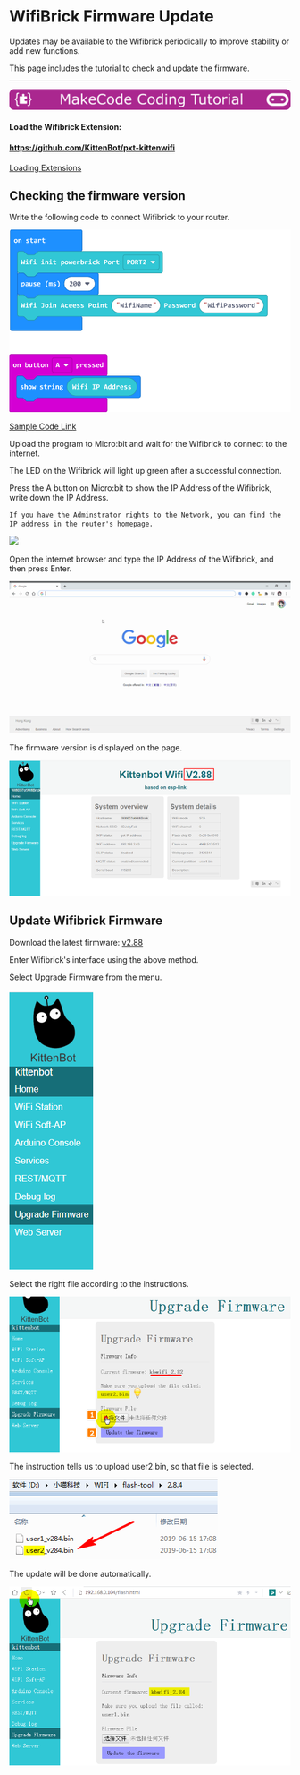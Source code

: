 # WifiBrick Firmware Update

Updates may be available to the Wifibrick periodically to improve stability or add new functions.

This page includes the tutorial to check and update the firmware.

---

![](../functional_module/PWmodules/images/mcbanner.png)

#### Load the Wifibrick Extension:

#### https://github.com/KittenBot/pxt-kittenwifi

[Loading Extensions](../Makecode/powerBrickMC)

## Checking the firmware version

Write the following code to connect Wifibrick to your router.

![](./introimage/update1.png)

[Sample Code Link](https://makecode.microbit.org/_VmD9sTTXrYH1)

Upload the program to Micro:bit and wait for the Wifibrick to connect to the internet.

The LED on the Wifibrick will light up green after a successful connection.

Press the A button on Micro:bit to show the IP Address of the Wifibrick, write down the IP Address.

    If you have the Adminstrator rights to the Network, you can find the IP address in the router's homepage.

![](./introimage/update3.gif)

Open the internet browser and type the IP Address of the Wifibrick, and then press Enter.

    
![](./introimage/update4.gif)
    
The firmware version is displayed on the page.
    
![](./introimage/update2.png)


## Update Wifibrick Firmware

Download the latest firmware: [v2.88]()

Enter Wifibrick's interface using the above method.

Select Upgrade Firmware from the menu.

![](./introimage/update5.png)

Select the right file according to the instructions.

![](./introimage/update6.png)

The instruction tells us to upload user2.bin, so that file is selected.

![](./introimage/update8.png)

The update will be done automatically.

![](./introimage/update7.png)